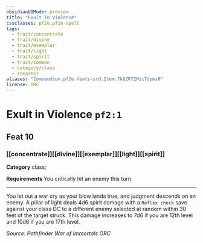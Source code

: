 ```yaml
---
obsidianUIMode: preview
title: "Exult in Violence"
cssclasses: pf2e,pf2e-spell
tags:
  - trait/concentrate
  - trait/divine
  - trait/exemplar
  - trait/light
  - trait/spirit
  - trait/common
  - category/class
  - remaster
aliases: "Compendium.pf2e.feats-srd.Item.7k8ZR72NzcTdpmz6"
license: ORC
---
```

# Exult in Violence `pf2:1`
## Feat 10
### [[concentrate]][[divine]][[exemplar]][[light]][[spirit]]

**Category** class; 




**Requirements** You critically hit an enemy this turn.

* * *

You let out a war cry as your blow lands true, and judgment descends on an enemy. A pillar of light deals 4d6 spirit damage with a `Reflex check` save against your class DC to a different enemy selected at random within 30 feet of the target struck. This damage increases to 7d6 if you are 12th level and 10d6 if you are 17th level.

*Source: Pathfinder War of Immortals*
*ORC*